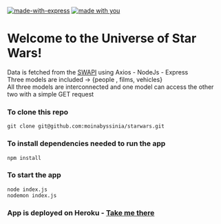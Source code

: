 [![made-with-express](https://img.shields.io/badge/Made%20with-Express-1f425f.svg)](https://expressjs.com/) 
[![made with you](https://img.shields.io/badge/NodeJS-1f425f.svg)](https://nodejs.org/en/) 

# Welcome to the Universe of Star Wars!

Data is fetched from the [SWAPI](https://swapi.dev/) using Axios - NodeJs - Express <br/>
Three models are included -> {people , films, vehicles} <br/>
All three models are interconnected and one model can access the other two with a simple
GET request


### To clone this repo
```
git clone git@github.com:moinabyssinia/starwars.git
```

### To install dependencies needed to run the app
```
npm install 
```
### To start the app
```
node index.js 
nodemon index.js
```
### App is deployed on Heroku - [Take me there](https://ctd-swapi.herokuapp.com/)

